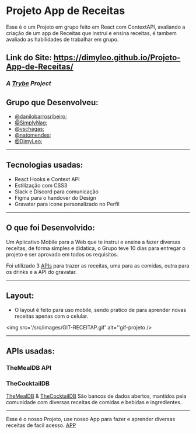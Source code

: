 # Projeto App de Receitas
Esse é o um Projeto em grupo feito em React com ContextAPI, avaliando a criação de um app de Receitas que instrui e ensina receitas, é tambem avaliado as habilidades de trabalhar em grupo.

## Link do Site: https://dimyleo.github.io/Projeto-App-de-Receitas/

### _A [Trybe](https://www.betrybe.com/) Project_

## Grupo que Desenvolveu:

  - [@danilobarrosribeiro](https://github.com/danilobarrosribeiro);
  - [@SimplyNag](https://github.com/SimplyNag);
  - [@vschagas](https://github.com/vschagas);
  - [@natomendes](https://github.com/natomendes);
  - [@DimyLeo](https://github.com/DimyLeo);

---
## Tecnologias usadas:

  - React Hooks e Context API
  - Estilização com CSS3
  - Slack e Discord para comunicação
  - Figma para o handover do Design
  - Gravatar para icone personalizado no Perfil

---
## O que foi Desenvolvido:

Um Aplicativo Mobile para a Web que te instrui e ensina a fazer diversas receitas, de forma simples e didatica, 
o Grupo teve 10 dias para entregar o projeto e ser aprovado em todos os requisitos.

Foi utilizado 3 [APIs](#apis-usadas) para trazer as receitas, uma para as comidas, outra para os drinks e a API do gravatar.

---
## Layout:
  
  - O layout é feito para uso mobile, sendo pratico de para aprender novas receitas apenas com o celular.

  <img src='/src/images/GIT-RECEITAP.gif' alt=''gif-projeto />
  
---
## APIs usadas:
### TheMealDB API
### TheCocktailDB

[TheMealDB](https://www.themealdb.com/) & [TheCocktailDB](https://www.thecocktaildb.com/) São bancos de dados abertos, mantidos pela comunidade com diversas receitas de comidas e bebidas e ingredientes.

---
Esse é o nosso Projeto, use nosso App para fazer e aprender diversas receitas de facil acesso. <a href='https://dimyleo.github.io/Projeto-App-de-Receitas/'>APP</a>

